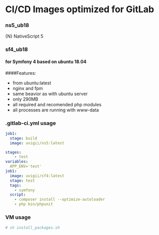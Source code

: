 # CI/CD Images optimized for GitLab
### ns5_ub18
{N} NativeScript 5
###  sf4_ub18
#### for Symfony 4 based on ubuntu 18.04 
####Features:
- from ubuntu:latest
- nginx and fpm
- same beavior as with ubuntu server
- only 290MB
- all required and recomended php modules
- all processes are running with www-data

### .gitlab-ci.yml usage
```yml
job1:
  stage: build
  image: uvigii/ns5:latest
```
```yml
stages:
    - test
variables:
  APP_ENV='test'
job1:
  image: uvigii/sf4:latest
  stage: test
  tags:
    - symfony
  script:
    - composer install --optimize-autoloader
    - php bin/phpunit 

```  
  
### VM usage
 ```sh
# sh install_packages.sh
 ```
 
